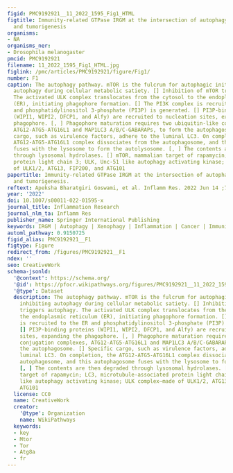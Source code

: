 ```yaml
---
figid: PMC9192921__11_2022_1595_Fig1_HTML
figtitle: Immunity-related GTPase IRGM at the intersection of autophagy, inflammation,
  and tumorigenesis
organisms:
- NA
organisms_ner:
- Drosophila melanogaster
pmcid: PMC9192921
filename: 11_2022_1595_Fig1_HTML.jpg
figlink: /pmc/articles/PMC9192921/figure/Fig1/
number: F1
caption: The autophagy pathway. mTOR is the fulcrum for autophagic initiation, inhibiting
  autophagy during cellular metabolic satiety. [] Inhibition of mTOR triggers autophagy.
  The activated ULK complex translocates from the cytosol to the endoplasmic reticulum
  (ER), initiating phagophore formation. [] The PI3K complex is recruited to the ER
  and phosphatidylinositol 3-phosphate (PI3P) is generated. [] PI3P-binding proteins
  (WIPI1, WIPI2, DFCP1, and Alfy) are recruited to nucleation sites, expanding the
  phagophore. [, ] Phagophore maturation requires two ubiquitin-like conjugation complexes,
  ATG12-ATG5-ATG16L1 and MAP1LC3 A/B/C-GABARAPs, to form the autophagosome. [] Specific
  cargo, such as virulence factors, adhere to the luminal LC3. On completion, the
  ATG12-ATG5-ATG16L1 complex dissociates from the autophagosome, and this autophagosome
  fuses with the lysosome to form the autolysosome. [, ] The contents are then degraded
  through lysosomal hydrolases. [] mTOR, mammalian target of rapamycin; LC3, microtubule-associated
  protein light chain 3; ULK, Unc-51 like autophagy activating kinase; ULK complex—made
  of ULK1/2, ATG13, FIP200, and ATG101
papertitle: Immunity-related GTPase IRGM at the intersection of autophagy, inflammation,
  and tumorigenesis.
reftext: Apeksha Bharatgiri Goswami, et al. Inflamm Res. 2022 Jun 14 ;71(7-8):785-795.
year: '2022'
doi: 10.1007/s00011-022-01595-x
journal_title: Inflammation Research
journal_nlm_ta: Inflamm Res
publisher_name: Springer International Publishing
keywords: IRGM | Autophagy | Xenophagy | Inflammation | Cancer | Immunity
automl_pathway: 0.9150725
figid_alias: PMC9192921__F1
figtype: Figure
redirect_from: /figures/PMC9192921__F1
ndex: ''
seo: CreativeWork
schema-jsonld:
  '@context': https://schema.org/
  '@id': https://pfocr.wikipathways.org/figures/PMC9192921__11_2022_1595_Fig1_HTML.html
  '@type': Dataset
  description: The autophagy pathway. mTOR is the fulcrum for autophagic initiation,
    inhibiting autophagy during cellular metabolic satiety. [] Inhibition of mTOR
    triggers autophagy. The activated ULK complex translocates from the cytosol to
    the endoplasmic reticulum (ER), initiating phagophore formation. [] The PI3K complex
    is recruited to the ER and phosphatidylinositol 3-phosphate (PI3P) is generated.
    [] PI3P-binding proteins (WIPI1, WIPI2, DFCP1, and Alfy) are recruited to nucleation
    sites, expanding the phagophore. [, ] Phagophore maturation requires two ubiquitin-like
    conjugation complexes, ATG12-ATG5-ATG16L1 and MAP1LC3 A/B/C-GABARAPs, to form
    the autophagosome. [] Specific cargo, such as virulence factors, adhere to the
    luminal LC3. On completion, the ATG12-ATG5-ATG16L1 complex dissociates from the
    autophagosome, and this autophagosome fuses with the lysosome to form the autolysosome.
    [, ] The contents are then degraded through lysosomal hydrolases. [] mTOR, mammalian
    target of rapamycin; LC3, microtubule-associated protein light chain 3; ULK, Unc-51
    like autophagy activating kinase; ULK complex—made of ULK1/2, ATG13, FIP200, and
    ATG101
  license: CC0
  name: CreativeWork
  creator:
    '@type': Organization
    name: WikiPathways
  keywords:
  - key
  - Mtor
  - Tor
  - Atg8a
  - fr
---
```

